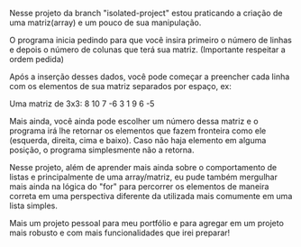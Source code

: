 Nesse projeto da branch "isolated-project" estou praticando a criação de uma matriz(array) e um pouco de sua manipulação.

O programa inicia pedindo para que você insira primeiro o número de linhas e depois o número de colunas que terá sua matriz. (Importante respeitar a ordem pedida)

Após a inserção desses dados, você pode começar a preencher cada linha com os elementos de sua matriz separados por espaço, ex: 

Uma matriz de 3x3:
8 10 7
-6 3 1
9 6 -5

Mais ainda, você ainda pode escolher um número dessa matriz e o programa irá lhe retornar os elementos que fazem fronteira como ele (esquerda, direita, cima e baixo).
Caso não haja elemento em alguma posição, o programa simplesmente não a retorna.

Nesse projeto, além de aprender mais ainda sobre o comportamento de listas e principalmente de uma array/matriz, eu pude também mergulhar mais ainda na lógica do "for" para percorrer os elementos de maneira correta em uma perspectiva diferente da utilizada mais comumente em uma lista simples.

Mais um projeto pessoal para meu portfólio e para agregar em um projeto mais robusto e com mais funcionalidades que irei preparar! 

